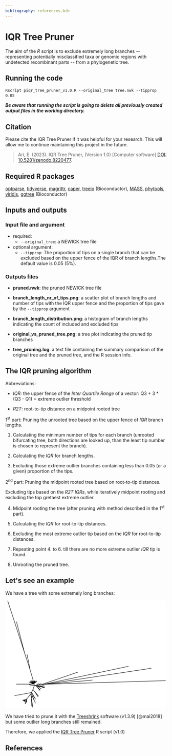 ```yaml
---
bibliography: references.bib
---
```


# IQR Tree Pruner

The aim of the *R* script is to exclude extremely long branches -- representing potentially misclassified taxa or genomic regions with undetected recombinant parts -- from a phylogenetic tree.

## Running the code

```         
Rscript piqr_tree_pruner_v1.0.R --original_tree tree.nwk --tipprop 0.05
```

***Be aware that running the script is going to delete all previously created output files in the working directory.***

## Citation

Please cite the IQR Tree Pruner if it was helpful for your research. This will allow me to
continue maintaining this project in the future.

> Ari, E. (2023). IQR Tree Pruner, (Version 1.0) [Computer software] [DOI: 10.5281/zenodo.8220477](https://doi.org/10.5281/zenodo.8220477).

## Required R packages

[optparse](https://cran.r-project.org/web/packages/optparse/index.html), [tidyverse](https://www.tidyverse.org/), [magrittr](https://magrittr.tidyverse.org/), [caper](https://cran.r-project.org/web/packages/caper/index.html), [treeio](https://bioconductor.org/packages/release/bioc/html/treeio.html) (Bioconductor), [MASS](https://cran.r-project.org/web/packages/MASS/index.html), [phytools](https://cran.r-project.org/web/packages/phytools/index.html), [viridis](https://cran.r-project.org/web/packages/viridis/index.html), [ggtree](https://bioconductor.org/packages/release/bioc/html/ggtree.html) (Bioconductor)

## Inputs and outputs

### Input file and argument

-   required:
    -   `--original_tree`: a NEWICK tree file
-   optional argument:
    -   `--tipprop`: The proportion of tips on a single branch that can be excluded based on the upper fence of the IQR of branch lengths.The default value is 0.05 (5%).

### Outputs files

-   **pruned.nwk**: the pruned NEWICK tree file

-   **branch_length_nr_of_tips.png**: a scatter plot of branch lengths and number of tips with the IQR upper fence and the proportion of tips gave by the `--tipprop` argument

-   **branch_length_distribution.png**: a histogram of branch lengths indicating the count of included and excluded tips

-   **original_vs_pruned_tree.png**: a tree plot indicating the pruned tip branches

-   **tree_pruning.log**: a text file containing the summary comparison of the original tree and the pruned tree, and the R session info.

## The IQR pruning algorithm

Abbreviations:

-   *IQR*: the upper fence of the *Inter Quartile Range* of a vector: Q3 + 3 \* (Q3 - Q1) = extreme outlier threshold

-   *R2T*: root-to-tip distance on a midpoint rooted tree

1<sup>st</sup> part: Pruning the unrooted tree based on the upper fence of *IQR* branch lengths.

1.  Calculating the minimum number of tips for each branch (unrooted bifurcating tree, both directions are looked up, than the least tip number is chosen to represent the branch).

2.  Calculating the *IQR* for branch lengths.

3.  Excluding those extreme outlier branches containing less than 0.05 (or a given) proportion of the tips.

2<sup>nd</sup> part: Pruning the midpoint rooted tree based on root-to-tip distances.

Excluding tips based on the *R2T* *IQRs*, while iteratively midpoint rooting and excluding the top gretaest extreme outlier.

4.  Midpoint rooting the tree (after pruning with method described in the 1<sup>st</sup> part).

5.  Calculating the *IQR* for root-to-tip distances.

6.  Excluding the most extreme outlier tip based on the *IQR* for root-to-tip distances.

7.  Repeating point 4. to 6. till there are no more extreme outlier *IQR* tip is found.

8.  Unrooting the pruned tree.

## Let's see an example

We have a tree with some extremely long branches:

![Test tree](test_input/test_tree.png)

We have tried to prune it with the [Treeshrink](https://github.com/uym2/TreeShrink) software (v1.3.9) [@mai2018] but some outlier long branches still remained.

Therefore, we applied the [IQR Tree Pruner]() R script (v1.0)
## References
